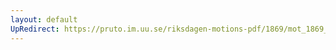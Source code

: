 ```yaml
---
layout: default
UpRedirect: https://pruto.im.uu.se/riksdagen-motions-pdf/1869/mot_1869__ak__347/mot_1869__ak__347-006.pdf
---
```

